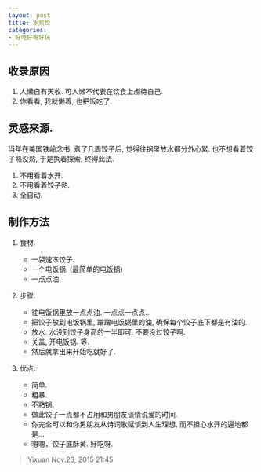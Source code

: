 ```yaml
---
layout: post
title: 水煎饺
categories:
- 好吃好喝好玩
---
```


## 收录原因
1. 人懒自有天收. 可人懒不代表在饮食上虐待自己.
2. 你看看, 我就懒着, 也把饭吃了.

## 灵感来源.
当年在美国铁岭念书, 煮了几周饺子后, 觉得往锅里放水都分外心累. 也不想看着饺子熟没熟, 于是执着探索, 终得此法.

1. 不用看着水开.
2. 不用看着饺子熟.
3. 全自动.

## 制作方法

1. 食材.
	* 一袋速冻饺子.
	* 一个电饭锅. (最简单的电饭锅)
	* 一点点油.

2. 步骤.
	* 往电饭锅里放一点点油. 一点点一点点..
	* 把饺子放到电饭锅里, 蹭蹭电饭锅里的油, 确保每个饺子底下都是有油的.
	* 放水. 水没到饺子身高的一半即可. 不要没过饺子啊.
	* 关盖, 开电饭锅. 等.
	* 然后就拿出来开始吃就好了.

3. 优点.
	* 简单.
	* 粗暴.
	* 不粘锅.
	* 做此饺子一点都不占用和男朋友谈情说爱的时间.
	* 你完全可以和你男朋友从诗词歌赋谈到人生理想, 而不担心水开的遍地都是...
	* 嗯嗯，饺子底酥黄. 好吃呀.


> Yixuan Nov.23, 2015 21:45
